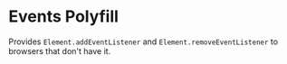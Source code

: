 # Events Polyfill

Provides `Element.addEventListener` and `Element.removeEventListener` to browsers that don't have it.